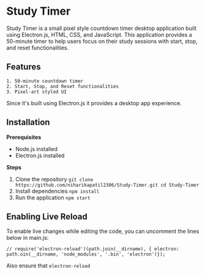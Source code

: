# Study Timer

Study Timer is a small pixel style countdown timer desktop application built using Electron.js, HTML, CSS, and JavaScript. This application provides a 50-minute timer to help users focus on their study sessions with start, stop, and reset functionalities.

## Features
    1. 50-minute countdown timer
    2. Start, Stop, and Reset functionalities
    3. Pixel-art styled UI

Since it's built using Electron.js it provides a desktop app experience.

## Installation

**Prerequisites**
* Node.js installed
* Electron.js installed

**Steps**
1. Clone the repository
        ```git clone https://github.com/niharikapatil2306/Study-Timer.git
        cd Study-Timer```
2. Install dependencies
        ```npm install```
3. Run the application
        ```npm start```

## Enabling Live Reload
To enable live changes while editing the code, you can uncomment the lines below in main.js:

```// require('electron-reload')(path.join(__dirname), { electron: path.oin(__dirname, 'node_modules', '.bin', 'electron')});```

Also ensure that ```electron-reload```